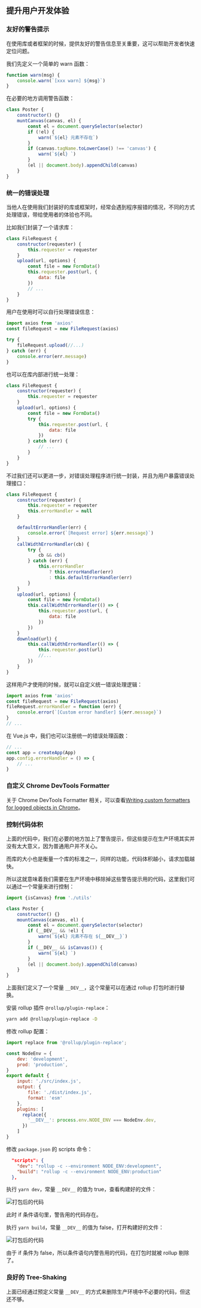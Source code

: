 ## 提升用户开发体验

### 友好的警告提示

在使用库或者框架的时候，提供友好的警告信息至关重要，这可以帮助开发者快速定位问题。

我们先定义一个简单的 warn 函数：

```javascript
function warn(msg) {
    console.warn(`[xxx warn] ${msg}`)
}
```

在必要的地方调用警告函数：

```javascript
class Poster {
    constructor() {}
    muntCanvas(canvas, el) {
        const el = document.querySelector(selector)
        if (!el) {
            warn(`${el} 元素不存在`)
        }
        if (canvas.tagName.toLowerCase() !== 'canvas') {
            warn(`${el} `)
        }
        (el || document.body).appendChild(canvas)
    }
}
```

### 统一的错误处理

当他人在使用我们封装好的库或框架时，经常会遇到程序报错的情况，不同的方式处理错误，带给使用者的体验也不同。

比如我们封装了一个请求库：

```javascript
class FileRequest {
    constructor(requester) {
        this.requester = requester
    }
    upload(url, options) {
        const file = new FormData()
        this.requester.post(url, {
            data: file
        })
        // ...
    }
}
```

用户在使用时可以自行处理错误信息：

```javascript
import axios from 'axios'
const fileRequest = new FileRequest(axios)

try {
    fileRequest.upload(//...)
} catch (err) {
    console.error(err.message)
}
```

也可以在库内部进行统一处理：

```javascript
class FileRequest {
    constructor(requester) {
        this.requester = requester
    }
    upload(url, options) {
        const file = new FormData()
        try {
            this.requester.post(url, {
                data: file
            })
        } catch (err) {
            // ...
        }
    }
}
```

不过我们还可以更进一步，对错误处理程序进行统一封装，并且为用户暴露错误处理接口：

```javascript
class FileRequest {
    constructor(requester) {
        this.requester = requester
        this.errorHandler = null
    }

    defaultErrorHandler(err) {
        console.error(`[Request error] ${err.message}`)
    }
    callWidthErrorHandler(cb) {
        try {
            cb && cb()
        } catch (err) {
            this.errorHandler
                ? this.errorHandler(err)
                : this.defaultErrorHandler(err)
        }
    }
    upload(url, options) {
        const file = new FormData()
        this.callWidthErrorHandler(() => {
            this.requester.post(url, {
                data: file
            })
        })
    }
    download(url) {
        this.callWidthErrorHandler(() => {
            this.requester.post(url)
            //...
        })
    }
}
```

这样用户才使用的时候，就可以自定义统一错误处理逻辑：

```javascript
import axios from 'axios'
const fileRequest = new FileRequest(axios)
fileRequest.errorHandler = function (err) {
    console.error(`[Custom error handler] ${err.message}`)
}
// ...
```

在 Vue.js 中，我们也可以注册统一的错误处理函数：

```javascript
// ...
const app = createApp(App)
app.config.errorHandler = () => {
    // ...
}
```

### 自定义 Chrome DevTools Formatter

关于 Chrome DevTools Formatter 相关，可以查看[Writing custom formatters for logged objects in Chrome](https://www.mattzeunert.com/2016/02/19/custom-chrome-devtools-object-formatters.html)。

### 控制代码体积

上面的代码中，我们在必要的地方加上了警告提示，但这些提示在生产环境其实并没有太大意义，因为普通用户并不关心。

而库的大小也是衡量一个库的标准之一，同样的功能，代码体积越小，请求加载越快。

所以这就意味着我们需要在生产环境中移除掉这些警告提示用的代码，这里我们可以通过一个常量来进行控制：

```javascript
import {isCanvas} from './utils'

class Poster {
    constructor() {}
    mountCanvas(canvas, el) {
        const el = document.querySelector(selector)
        if (__DEV__ && !el) {
            warn(`${el} 元素不存在 ${__DEV__}`)
        }
        if (__DEV__ && isCanvas()) {
            warn(`${el} `)
        }
        (el || document.body).appendChild(canvas)
    }
}
```

上面我们定义了一个常量 `__DEV__`，这个常量可以在通过 rollup 打包时进行替换。

安装 rollup 插件 `@rollup/plugin-replace`：

```bash
yarn add @rollup/plugin-replace -D
```

修改 rollup 配置：

```javascript
import replace from '@rollup/plugin-replace';

const NodeEnv = {
    dev: 'development',
    prod: 'production',
}
export default {
    input: './src/index.js',
    output: {
        file: './dist/index.js',
        format: 'esm'
    },
    plugins: [
      replace({
        '__DEV__': process.env.NODE_ENV === NodeEnv.dev,
      })
    ]
}
```

修改 `package.json` 的 scripts 命令：

```json
  "scripts": {
    "dev": "rollup -c --environment NODE_ENV:development",
    "build": "rollup -c --environment NODE_ENV:production"
  },
```

执行 `yarn dev`，常量 `__DEV__` 的值为 true，查看构建好的文件：

![打包后的代码](./images/rollup-replace-1.png)

此时 if 条件语句里，警告用的代码存在。

执行 `yarn build`，常量 `__DEV__` 的值为 false，打开构建好的文件：

![打包后的代码](./images/rollup-replace-2.png)

由于 if 条件为 false，所以条件语句内警告用的代码，在打包时就被 rollup 剔除了。

### 良好的 Tree-Shaking

上面已经通过预定义常量 `__DEV__` 的方式来删除生产环境中不必要的代码，但这还不够。

